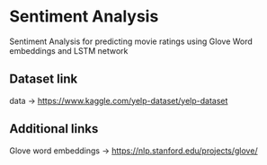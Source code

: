 # Sentiment Analysis
Sentiment Analysis for predicting movie ratings using Glove Word embeddings and LSTM network

## Dataset link
data -> https://www.kaggle.com/yelp-dataset/yelp-dataset

## Additional links
Glove word embeddings -> https://nlp.stanford.edu/projects/glove/

